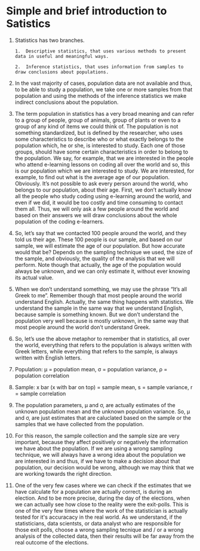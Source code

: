 # Simple and brief introduction to Satistics


1.	Statistics has two branches. 

		1.	Descriptive statistics, that uses various methods to present data in useful and meaningful ways.  

		2.	Inference statistics, that uses information from samples to draw conclusions about populations.  


2.	In the vast majority of cases, population data are not available and thus, to be able to study a population, we take one or more samples from that population and using the methods of the inference statistics we make indirect conclusions about the population.


3.	The term population in statistics has a very broad meaning and can refer to a group of people, group of animals, group of plants or even to a group of any kind of items we could think of. The population is not something standardized, but is defined by the researcher, who uses some characteristics to describe who or what exactly belongs to the population which, he or she, is interested to study. Each one of those groups, should have some certain characteristics in order to belong to the population. We say, for example, that we are interested in the people who attend e-learning lessons on coding all over the world and so, this is our population which we are interested to study. We are interested, for example, to find out what is the average age of our population. Obviously. It’s not possible to ask every person around the world, who belongs to our population, about their age. First, we don’t actually know all the people who study coding using e-learning around the world, and even if we did, it would be too costly and time consuming to contact them all. Thus, we will only ask a few people around the world and based on their answers we will draw conclusions about the whole population of the coding e-learners.


4.	So, let’s say that we contacted 100 people around the world, and they told us their age. These 100 people is our sample, and based on our sample, we will estimate the age of our population. But how accurate would that be? Depends on the sampling technique we used, the size of the sample, and obviously, the quality of the analysis that we will perform. Note though that actually, the age of the population would always be unknown, and we can only estimate it, without ever knowing its actual value.


5.	When we don’t understand something, we may use the phrase “It’s all Greek to me”. Remember though that most people around the world understand English. Actually, the same thing happens with statistics. We understand the sample in the same way that we understand English, because sample is something known. But we don’t understand the population very well because is mostly unknown, in the same way that most people around the world don’t understand Greek.


6.	So, let’s use the above metaphor to remember that in statistics, all over the world, everything that refers to the population is always written with Greek letters, while everything that refers to the sample, is always written with English letters.


7.	Population: μ = population mean, σ = population variance, ρ = population correlation


8.	Sample: x bar (x with bar on top) = sample mean, s = sample variance, r = sample correlation


9. The population parameters, μ and σ, are actually estimates of the unknown population mean and the unknown population variance. So, μ and σ, are just estimates that are caluclated based on the sample or the samples that we have collected from the population.



10. For this reason, the sample collection and the sample size are very important, because they affect positively or negatively the information we have about the population. If we are using a wrong sampling technique, we will always have a wrong idea about the population we are interested in and thus, if we have to make a decision about that population, our decision would be wrong, although we may think that we are working towards the right direction.


11. One of the very few cases where we can check if the estimates that we have calculate for a population are actually correct, is during an election. And to be more precise, during the day of the elections, when we can actually see how close to the reality were the exit-polls. This is one of the very few times where the work of the statistician is actually tested for it's accuracacy in the real world. As we understand, if the statisticians, data scientsts, or data analyst who are responsible for those exit polls, choose a wrong sampling tecnique and / or a wrong analysis of the collected data, then their results will be far away from the real outcome of the elections.

